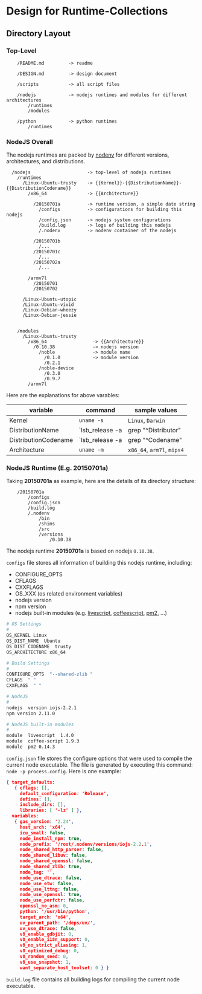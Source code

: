 # Design for Runtime-Collections

## Directory Layout

### Top-Level

```text
    /README.md         -> readme
    
    /DESIGN.md         -> design document
    
    /scripts           -> all script files

    /nodejs            -> nodejs runtimes and modules for different architectures
        /runtimes
        /modules
		  
    /python            -> python runtimes
        /runtimes
```


### NodeJS Overall

The nodejs runtimes are packed by [nodenv](https://github.com/OiNutter/nodenv) for different versions, architectures, and distributions. 

```text
  /nodejs                     -> top-level of nodejs runtimes
    /runtimes
      /Linux-Ubuntu-trusty    -> {{Kernel}}-{{DistributionName}}-{{DistributionCodename}}
        /x86_64               -> {{Architecture}}
        
          /20150701a          -> runtime version, a simple date string
            /configs          -> configurations for building this nodejs
            /config.json      -> nodejs system configurations
            /build.log        -> logs of building this nodejs
            /.nodenv          -> nodenv container of the nodejs
            
          /20150701b
            /...
          /20150701c
            /...
          /20150702a
            /...
            
        /armv7l
          /20150701
          /20150702

      /Linux-Ubuntu-utopic
      /Linux-Ubuntu-vivid
      /Linux-Debian-wheezy
      /Linux-Debian-jessie


    /modules
      /Linux-Ubuntu-trusty
        /x86_64                 -> {{Architecture}}
          /0.10.38              -> nodejs version
            /noble              -> module name
              /0.1.0            -> module version
              /0.2.1
            /noble-device
              /0.3.0
              /0.9.7
        /armv7l
```

Here are the explanations for above varables:

| variable | command | sample values |
|---|---|---|
| Kernel | `uname -s` | `Linux`, `Darwin` |
| DistributionName | `lsb_release -a | grep "^Distributor" | awk '{print $3}'` | `Ubuntu`, `Debian` |
| DistributionCodename | `lsb_release -a | grep "^Codename" | awk '{print $2}'` | `utopic`, `trusty`, `wheezy` |
| Architecture | `uname -m` | `x86_64`, `arm7l`, `mips4` |


### NodeJS Runtime (E.g. 20150701a)

Taking __20150701a__ as example, here are the details of its directory structure:

```text
    /20150701a
        /configs
        /config.json
        /build.log
        /.nodenv
            /bin
            /shims
            /src
            /versions
                /0.10.38
```

The nodejs runtime __20150701a__ is based on nodejs `0.10.38`.

`configs` file stores all information of building this nodejs runtime, including:

- CONFIGURE_OPTS
- CFLAGS
- CXXFLAGS
- OS_XXX (os related environment variables)
- nodejs version
- npm version
- nodejs built-in modules (e.g. [livescript](http://livescript.net/), [coffeescript](http://coffeescript.org/), [pm2](https://github.com/Unitech/pm2), ...)

```bash
# OS Settings
#
OS_KERNEL Linux
OS_DIST_NAME  Ubuntu
OS_DIST_CODENAME  trusty
OS_ARCHITECTURE x86_64

# Build Settings
#
CONFIGURE_OPTS  "--shared-zlib "
CFLAGS  " "
CXXFLAGS  " "

# NodeJS
#
nodejs  version iojs-2.2.1
npm version 2.11.0

# NodeJS built-in modules
#
module  livescript  1.4.0
module  coffee-script 1.9.3
module  pm2 0.14.3
```

`config.json` file stores the configure options that were used to compile the current node executable. The file is generated by executing this command: `node -p process.config`. Here is one example:

```json
{ target_defaults:
   { cflags: [],
     default_configuration: 'Release',
     defines: [],
     include_dirs: [],
     libraries: [ '-lz' ] },
  variables:
   { gas_version: '2.24',
     host_arch: 'x64',
     icu_small: false,
     node_install_npm: true,
     node_prefix: '/root/.nodenv/versions/iojs-2.2.1',
     node_shared_http_parser: false,
     node_shared_libuv: false,
     node_shared_openssl: false,
     node_shared_zlib: true,
     node_tag: '',
     node_use_dtrace: false,
     node_use_etw: false,
     node_use_lttng: false,
     node_use_openssl: true,
     node_use_perfctr: false,
     openssl_no_asm: 0,
     python: '/usr/bin/python',
     target_arch: 'x64',
     uv_parent_path: '/deps/uv/',
     uv_use_dtrace: false,
     v8_enable_gdbjit: 0,
     v8_enable_i18n_support: 0,
     v8_no_strict_aliasing: 1,
     v8_optimized_debug: 0,
     v8_random_seed: 0,
     v8_use_snapshot: 1,
     want_separate_host_toolset: 0 } }
```

`build.log` file contains all building logs for compiling the current node executable.